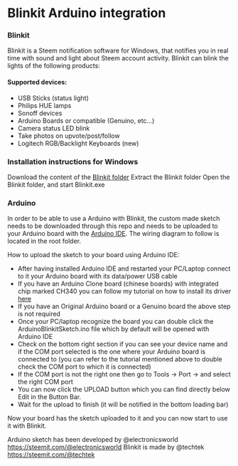 # Blinkit Arduino integration


### Blinkit

Blinkit is a Steem notification software for Windows, that notifies you in real time with sound and light about Steem account activity. Blinkit can blink the lights of the following products:

#### Supported devices:
* USB Sticks (status light)
* Philips HUE lamps
* Sonoff devices
* Arduino Boards or compatible (Genuino, etc...)
* Camera status LED blink
* Take photos on upvote/post/follow
* Logitech RGB/Backlight Keyboards (new)

### Installation instructions for Windows

Download the content of the [Blinkit folder](https://github.com/techtek/Blinkit)
Extract the Blinkit folder
Open the Blinkit folder, and start Blinkit.exe

### Arduino 


In order to be able to use a Arduino with Blinkit, the custom made sketch needs to be downloaded through this repo and needs to be uploaded to your Arduino board with the [Arduino IDE](https://www.arduino.cc/en/main/software). 
The wiring diagram to follow is located in the root folder.

How to upload the sketch to your board using Arduino IDE:

- After having installed Arduino IDE and restarted your PC/Laptop connect to it your Arduino board with its data/power USB cable
- If you have an Arduino Clone board (chinese boards) with integrated chip marked CH340 you can follow my tutorial on how to install its driver [here](https://steemit.com/blinkit/@electronicsworld/blinkit-or-electronicsworld-tutorial-2-how-to-set-up-arduino-for-blinkit-interaction)
- If you have an Original Arduino board or a Genuino board the above step is not required
- Once your PC/laptop recognize the board you can double click the ArduinoBlinkitSketch.ino file which by default will be opened with Arduino IDE
- Check on the bottom right section if you can see your device name and if the COM port selected is the one where your Arduino board is connected to (you can refer to the tutorial mentioned above to double check the COM port to which it is connected)
- If the COM port is not the right one then go to Tools -> Port -> and select the right COM port
- You can now click the UPLOAD button which you can find directly below Edit in the Button Bar.
- Wait for the upload to finish (it will be notified in the bottom loading bar)

Now your board has the sketch uploaded to it and you can now start to use it with Blinkit.


Arduino sketch has been developed by @electronicsworld https://steemit.com/@electronicsworld
Blinkit is made by @techtek https://steemit.com/@techtek
